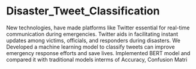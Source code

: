 # Disaster_Tweet_Classification
New technologies, have made platforms like Twitter essential for real-time communication during emergencies.
Twitter aids in facilitating instant updates among victims, officials, and responders during disasters. We Developed
a machine learning model to classify tweets can improve emergency response efforts and save lives. Implemented
BERT model and compared it with traditional models interms of Accuracy, Confusion Matri
